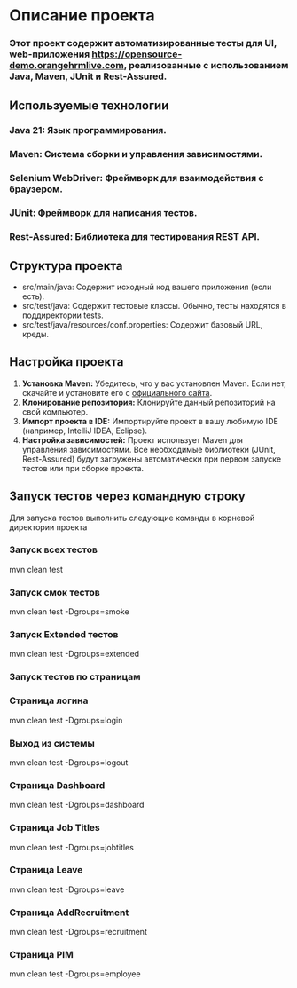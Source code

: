 # Описание проекта
### Этот проект содержит автоматизированные тесты для UI, web-приложения https://opensource-demo.orangehrmlive.com, реализованные с использованием Java, Maven, JUnit и Rest-Assured.

## Используемые технологии
### Java 21: Язык программирования.
### Maven: Система сборки и управления зависимостями.
### Selenium WebDriver: Фреймворк для взаимодействия с браузером. 
### JUnit: Фреймворк для написания тестов.
### Rest-Assured: Библиотека для тестирования REST API.

## Структура проекта
- src/main/java: Содержит исходный код вашего приложения (если есть).
- src/test/java: Содержит тестовые классы. Обычно, тесты находятся в поддиректории tests.
- src/test/java/resources/conf.properties: Содержит базовый URL, креды.

## Настройка проекта

1.  **Установка Maven:** Убедитесь, что у вас установлен Maven. Если нет, скачайте и установите его с [официального сайта](https://maven.apache.org/download.cgi).
2.  **Клонирование репозитория:**  Клонируйте данный репозиторий на свой компьютер.
3.  **Импорт проекта в IDE:**  Импортируйте проект в вашу любимую IDE (например, IntelliJ IDEA, Eclipse).
4.  **Настройка зависимостей:** Проект использует Maven для управления зависимостями. Все необходимые библиотеки (JUnit, Rest-Assured) будут загружены автоматически при первом запуске тестов или при сборке проекта.

## Запуск тестов через командную строку
Для запуска тестов выполнить следующие команды в корневой директории проекта 
### Запуск всех тестов
mvn clean test
### Запуск смок тестов
mvn clean test -Dgroups=smoke
### Запуск Extended тестов
mvn clean test -Dgroups=extended
### Запуск тестов по страницам
### Страница логина
mvn clean test -Dgroups=login
### Выход из системы
mvn clean test -Dgroups=logout
### Страница Dashboard
mvn clean test -Dgroups=dashboard
### Страница Job Titles
mvn clean test -Dgroups=jobtitles
### Страница Leave
mvn clean test -Dgroups=leave
### Страница AddRecruitment
mvn clean test -Dgroups=recruitment
### Страница PIM
mvn clean test -Dgroups=employee

